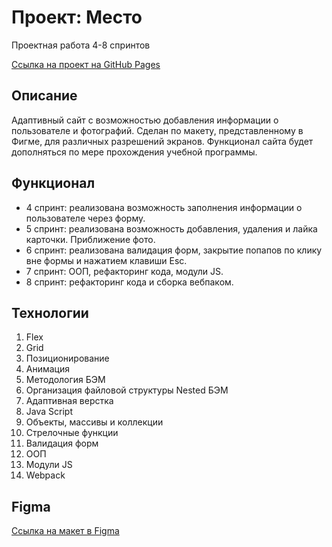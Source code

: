 # Проект: Место
Проектная работа 4-8 спринтов

[Ссылка на проект на GitHub Pages](https://varvaranamar.github.io/mesto/index.html)

## **Описание**

Адаптивный сайт с возможностью добавления информации о пользователе и фотографий.
Сделан по макету, представленному в Фигме, для различных разрешений экранов.
Функционал сайта будет дополняться по мере прохождения учебной программы. 

## **Функционал**
- 4 спринт: реализована возможность заполнения информации о пользователе через форму.
- 5 спринт: реализована возможность добавления, удаления и лайка карточки. Приближение фото.
- 6 спринт: реализована валидация форм, закрытие попапов по клику вне формы и нажатием клавиши Esc.
- 7 спринт: ООП, рефакторинг кода, модули JS.
- 8 спринт: рефакторинг кода и сборка вебпаком.

## **Технологии**

1. Flex
2. Grid
2. Позиционирование
4. Анимация
5. Методология БЭМ
6. Организация файловой структуры Nested БЭМ
7. Адаптивная верстка
8. Java Script
9. Объекты, массивы и коллекции
10. Стрелочные функции
11. Валидация форм
12. ООП
13. Модули JS
14. Webpack

## **Figma**

[Ссылка на макет в Figma](https://www.figma.com/file/kRVLKwYG3d1HGLvh7JFWRT/JavaScript.-Sprint-6?node-id=0%3A1)
